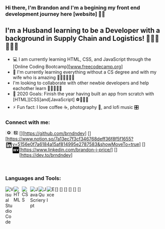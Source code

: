 ### Hi there, I'm Brandon and I'm a begining my front end development journey here [website] 👋🏾

## I'm a Husband learning to be a Developer with a background in Supply Chain and Logistics! 👷🏾‍♂️👨🏾‍💻
- 💻 I am currently learning HTML, CSS, and JavaScript through the [Online Coding Bootcamp][www.freecodecamp.org]
- 📓 I'm currently learning everything without a CS degree and with my wife who is amazing 👨🏾‍🎓👩🏾‍🎓
- I'm looking to collaborate with other newbie developers and help eachother learn 🏃🏾‍♂️🏃🏾
- 🥅 2020 Goals: Finish the year having built an app from scratch with [HTML][CSS]and[JavaScript] ⚽️🏃🏾‍♂️
- ⚡️ Fun fact: I love coffee ☕️, photography 📸, and lofi music 🎛

### Connect with me:

[<img align="left" alt="Github" width="22px" src="/images/github.jpeg" />][https://github.com/brndndev]
[<img align="left"  alt="Notion" width="22px" src="/images/notion.jpeg" />][https://www.notion.so/7a13ec7f3cf346768deff36f8f5f1655?v=5156e0f7a6184a15af814995e2787583&showMoveTo=true]
[<img align="left"  alt="LinkedIn" width="22px" src="/images/linkedin.png" />][https://www.linkedin.com/brandon-j-price/]
[<img align="left"  alt="Dev.to" width="22px" src="/images/devto.svg" />][https://dev.to/brndndev]

<br />

### Languages and Tools:

[<img align="left"  alt="Visual Studio Code" width="26px" src="1024px-Visual_Studio_Code_1.35_icon.svg.png" />]
[<img align="left"  alt="HTML" width="26px" src="html5-40-1175193.png" />]
[<img align="left"  alt="CSS" width="26px" src="css.png" />]
[<img align="left"  alt="JavaScript" width="26px" src="javascript-icon-png-favpng-ruDBDhxzVxWHgXXtH2Hi1XzJf.jpg" />]
[<img align="left"  alt="JQuery" width="26px" src="jquery-icon-16.jpg.png" />]
[<img align="left"  alt="Excel" width="26px" src="1043px-Microsoft_Excel_2013_logo.svg.png" />]


<br />
<br />